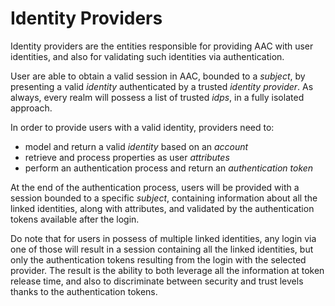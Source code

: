 # Identity Providers

Identity providers are the entities responsible for providing AAC with user identities, and also for validating such identities via authentication.

User are able to obtain a valid session in AAC, bounded to a *subject*, by presenting a valid *identity* authenticated by a trusted *identity provider*. 
As always, every realm will possess a list of trusted *idps*, in a fully isolated approach.

In order to provide users with a valid identity, providers need to:

* model and return a valid *identity* based on an *account*
* retrieve and process properties as user *attributes*
* perform an authentication process and return an *authentication token* 


At the end of the authentication process, users will be provided with a session bounded to a specific *subject*, containing information about all the linked identities, along with attributes, and validated by the authentication tokens available after the login.

Do note that for users in possess of multiple linked identities, any login via one of those will result in a session containing all the linked identities, but only the authentication tokens resulting from the login with the selected provider. The result is the ability to both leverage all the information at token release time, and also to discriminate between security and trust levels thanks to the authentication tokens.

